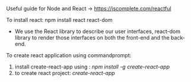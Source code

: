 Useful guide for Node and React -> https://jscomplete.com/reactful

To install react: npm install react react-dom
- We use the React library to describe our user interfaces, react-dom library to render those interfaces on both the front-end and the back-end.


To create react application using commandprompt: 
1. install create-react-app using : _npm install -g create-react-app_
2. to create react project: _create-react-app <project-name>_

